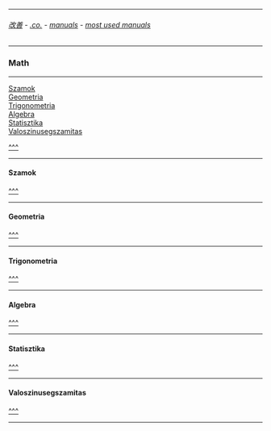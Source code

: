 
---

###### [改善](https://github.com/ttltrk/0C/blob/master/README.MD) - [.co.](https://github.com/ttltrk/PRG/blob/master/CODING.MD) - [manuals](https://github.com/ttltrk/PRG/blob/master/MAN.MD) - [most used manuals](https://github.com/ttltrk/PRG/blob/master/MUM.MD)

---

<h3 id='^'>Math</h3>

---

<a href='#szam'>Szamok</a><br>
<a href='#geom'>Geometria</a><br>
<a href='#trigo'>Trigonometria</a><br>
<a href='#alge'>Algebra</a><br>
<a href='#stat'>Statisztika</a><br>
<a href='#valsz'>Valoszinusegszamitas</a>

<a href='#^'>^^^</a>

---

<h4 id='szam'>Szamok</h4>

<a href='#^'>^^^</a>

---

<h4 id=''>Geometria</h4>

<a href='#^'>^^^</a>

---

<h4 id=''>Trigonometria</h4>

<a href='#^'>^^^</a>

---

<h4 id=''>Algebra</h4>

<a href='#^'>^^^</a>

---

<h4 id=''>Statisztika</h4>

<a href='#^'>^^^</a>

---

<h4 id=''>Valoszinusegszamitas</h4>

<a href='#^'>^^^</a>

---
